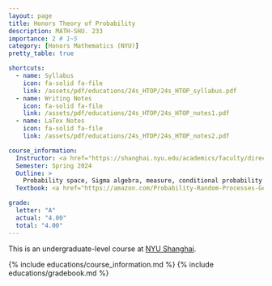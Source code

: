 ```yaml
---
layout: page
title: Honors Theory of Probability
description: MATH-SHU. 233
importance: 2 # 1~5
category: [Honors Mathematics (NYU)]
pretty_table: true

shortcuts:
  - name: Syllabus
    icon: fa-solid fa-file
    link: /assets/pdf/educations/24s_HTOP/24s_HTOP_syllabus.pdf
  - name: Writing Notes
    icon: fa-solid fa-file
    link: /assets/pdf/educations/24s_HTOP/24s_HTOP_notes1.pdf
  - name: LaTex Notes
    icon: fa-solid fa-file
    link: /assets/pdf/educations/24s_HTOP/24s_HTOP_notes2.pdf

course_information:
  Instructor: <a href="https://shanghai.nyu.edu/academics/faculty/directory/wei-wu">Wei Wu</a>
  Semester: Spring 2024
  Outline: >
    Probability space, Sigma algebra, measure, conditional probability and independence; Measurable functions, Random variables and their distributions; Integration, Expectation, conditional distributions and expectation, functions of random variables, Radon-Nikodym derivatives; Random walks; Generating functions and characteristic functions; Branching process; Convergence of random variables, Laws of large numbers, Monte-Carlo methods; Central limit theorem, Large deviations; Markov Chains
  Textbook: <a href="https://amazon.com/Probability-Random-Processes-Geoffrey-Grimmett/dp/0198847599">Probability and Random Processes [4th Edition] (G. Grimmett and D. Stirzaker)</a>, more reference books in the syllabus

grade:
  letter: "A"
  actual: "4.00"
  total: "4.00"
---
```


This is an undergraduate-level course at [NYU Shanghai](https://shanghai.nyu.edu/).

{% include educations/course_information.md %}
{% include educations/gradebook.md %}
